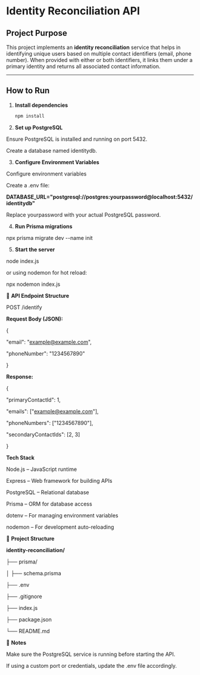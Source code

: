 # Identity Reconciliation API

##  Project Purpose

This project implements an **identity reconciliation** service that helps in identifying unique users based on multiple contact identifiers (email, phone number). When provided with either or both identifiers, it links them under a primary identity and returns all associated contact information.

---

##  How to Run

1. **Install dependencies**  
   ```bash
   npm install
   
2. **Set up PostgreSQL**  

Ensure PostgreSQL is installed and running on port 5432.

Create a database named identitydb.

3. **Configure Environment Variables**

Configure environment variables

Create a .env file:

**DATABASE_URL="postgresql://postgres:yourpassword@localhost:5432/identitydb"**

Replace yourpassword with your actual PostgreSQL password.

4. **Run Prisma migrations**

npx prisma migrate dev --name init

5. **Start the server**

node index.js

or using nodemon for hot reload:

npx nodemon index.js

📡 **API Endpoint Structure**

POST /identify

**Request Body (JSON):**

{
  
  "email": "example@example.com",
  
  "phoneNumber": "1234567890"

}

**Response:**

{
 
  "primaryContactId": 1,
 
  "emails": ["example@example.com"],
  
  "phoneNumbers": ["1234567890"],
  
  "secondaryContactIds": [2, 3]

}


**Tech Stack**

Node.js – JavaScript runtime

Express – Web framework for building APIs

PostgreSQL – Relational database

Prisma – ORM for database access

dotenv – For managing environment variables

nodemon – For development auto-reloading

📁 **Project Structure**

**identity-reconciliation/**

├── prisma/

│   ├── schema.prisma

├── .env

├── .gitignore

├── index.js

├── package.json

└── README.md


📝 **Notes**

Make sure the PostgreSQL service is running before starting the API. 

If using a custom port or credentials, update the .env file accordingly.

